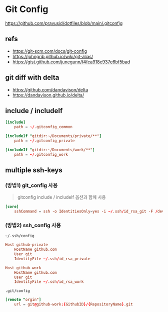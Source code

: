 # Git Config

<https://github.com/pravusid/dotfiles/blob/main/.gitconfig>

## refs

- <https://git-scm.com/docs/git-config>
- <https://johngrib.github.io/wiki/git-alias/>
- <https://gist.github.com/junegunn/f4fca918e937e6bf5bad>

## git diff with delta

- <https://github.com/dandavison/delta>
- <https://dandavison.github.io/delta/>

## include / includeIf

```conf
[include]
    path = ~/.gitconfig_common

[includeIf "gitdir:~/Documents/private/**"]
    path = ~/.gitconfig_private

[includeIf "gitdir:~/Documents/work/**"]
    path = ~/.gitconfig_work
```

## multiple ssh-keys

### (방법1) git_config 사용

> gitconfig include / includeIf 옵션과 함께 사용

```conf
[core]
    sshCommand = ssh -o IdentitiesOnly=yes -i ~/.ssh/id_rsa_git -F /dev/null
```

### (방법2) ssh_config 사용

`~/.ssh/config`

```conf
Host github-private
    HostName github.com
    User git
    IdentityFile ~/.ssh/id_rsa_private

Host github-work
    HostName github.com
    User git
    IdentityFile ~/.ssh/id_rsa_work
```

`.git/config`

```conf
[remote "orgin"]
    url = git@github-work:{GithubID}/{RepositoryName}.git
```
